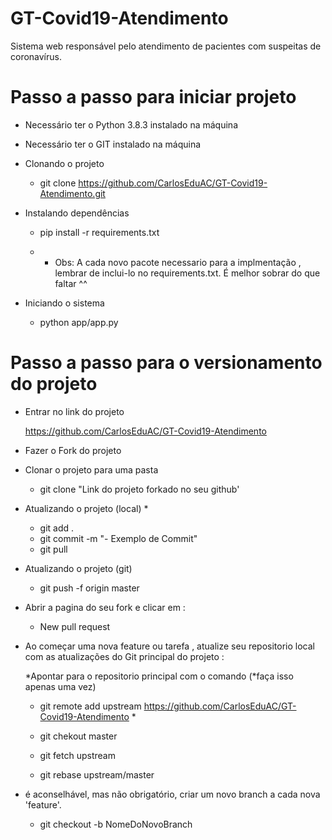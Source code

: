 # GT-Covid19-Atendimento
Sistema web responsável pelo atendimento de pacientes com suspeitas de coronavírus.

# Passo a passo para iniciar projeto
- Necessário ter o Python 3.8.3 instalado na máquina
- Necessário ter o GIT instalado na máquina

- Clonando o projeto

    - git clone https://github.com/CarlosEduAC/GT-Covid19-Atendimento.git

- Instalando dependências 

    - pip install -r requirements.txt

    - * Obs: A cada novo pacote necessario para a implmentação , lembrar de inclui-lo no requirements.txt. É melhor sobrar do que faltar ^^

- Iniciando o sistema

    - python app/app.py

# Passo a passo para o versionamento do projeto

- Entrar no link do projeto 
    
    https://github.com/CarlosEduAC/GT-Covid19-Atendimento

- Fazer o Fork do projeto

- Clonar o projeto para uma pasta

    - git clone "Link do projeto forkado no seu github'

- Atualizando o projeto (local) *

    - git add .
    - git commit -m "- Exemplo de Commit"
    - git pull

- Atualizando o projeto (git)

    - git push -f origin master

- Abrir a pagina do seu fork e clicar em :
    
    - New pull request

- Ao começar uma nova feature ou tarefa , atualize seu repositorio local com as atualizações do Git principal do projeto :

    *Apontar para o repositorio principal com o comando (*faça isso apenas uma vez)
    - git remote add upstream https://github.com/CarlosEduAC/GT-Covid19-Atendimento *


    - git chekout master 
    - git fetch upstream 
    - git rebase upstream/master


* é aconselhável, mas não obrigatório, criar um novo branch a cada nova 'feature'.
    
    - git checkout -b NomeDoNovoBranch
